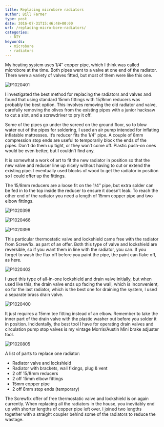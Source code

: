 ```yaml
---
title: Replacing microbore radiators
author: Bill Farmer
type: post
date: 2016-07-31T15:46:48+00:00
url: /replacing-micro-bore-radiators/
categories:
  - DIY
keywords:
  - microbore
  - radiators
---
```


My heating system uses 1/4&#8243; copper pipe, which I think was
called microbore at the time. Both pipes went to a valve at one end of
the radiator. There were a variety of valves fitted, but most of them
were like this one.

![P1020401][1]

I investigated the best method for replacing the radiators and valves
and found that using standard 15mm fittings with 15/8mm reducers was
probably the best option. This involves removing the old radiator and
valve, carefully removing the olives from the existing pipes with a
junior hacksaw to cut a slot, and a screwdriver to pry it off.

Some of the pipes go under the screed on the ground floor, so to blow
water out of the pipes for soldering, I used an air pump intended for
inflating inflatable mattresses. It&rsquo;s reducer fits the
1/4&#8243; pipe. A couple of 8mm compression stop ends are useful to
temporarily block the ends of the pipes. Don&rsquo;t do them up tight,
or they won&rsquo;t come off. Plastic push-on ones would be even
better, but I couldn&rsquo;t find any.

It is somewhat a work of art to fit the new radiator in position so
that the new valve and reducer line up nicely without having to cut or
extend the existing pipe. I eventually used blocks of wood to get the
radiator in position so I could offer up the fittings.

The 15/8mm reducers are a loose fit on the 1/4&#8243; pipe, but extra
solder can be fed in to the top inside the reducer to ensure it
doesn&rsquo;t leak. To reach the other end of the radiator you need a
length of 15mm copper pipe and two elbow fittings.

![P1020398][2]

![P1020466][3]

![P1020399][4]

This particular thermostatic valve and lockshield came free with the
radiator from Screwfix. as part of an offer. Both this type of valve
and lockshield are reversible, so if you want them in line with the
radiator, you can. If you forget to wash the flux off before you paint
the pipe, the paint can flake off, as here.

![P1020402][5]

I used this type of all-in-one lockshield and drain valve initially,
but when used like this, the drain valve ends up facing the wall,
which is inconvenient, so for the last radiator, which is the best one
for draining the system, I used a separate brass drain valve.

![P1020400][6]

It just requires a 15mm tee fitting instead of an elbow. Remember to
take the inner part of the drain valve with the plastic washer out
before you solder it in position. Incidentally, the best tool I have
for operating drain valves and circulation pump stop valves is my
vintage Morris/Austin Mini brake adjuster tool.

![P1020805][7]

A list of parts to replace one radiator:

  * Radiator valve and lockshield
  * Radiator with brackets, wall fixings, plug & vent
  * 2 off 15/8mm reducers
  * 2 off 15mm elbow fittings
  * 15mm copper pipe
  * 2 off 8mm stop ends (temporary)

The Screwfix offer of free thermostatic valve and lockshield is on
again currently. When replacing all the radiators in the house, you
inevitably end up with shorter lengths of copper pipe left over. I
joined two lengths together with a straight coupler behind some of the
radiators to reduce the wastage.

 [1]: images/2016/07/P1020401.jpg
 [2]: images/2016/07/P1020398.jpg
 [3]: images/2016/07/P1020466.jpg
 [4]: images/2016/07/P1020399.jpg
 [5]: images/2016/07/P1020402.jpg
 [6]: images/2016/07/P1020400.jpg
 [7]: images/2016/07/P1020805.JPG
